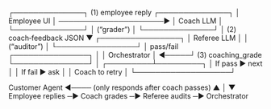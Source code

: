 ┌──────────────┐   (1) employee reply   ┌──────────────┐
│  Employee UI │ ─────────────────────► │  Coach LLM   │
└──────────────┘                        │ (“grader”)   │
                                        └──────────────┘
                                             │ (2) coach‑feedback JSON
                                             ▼
                                    ┌────────────────┐
                                    │  Referee LLM   │
                                    │ (“auditor”)    │
                                    └────────────────┘
                                        │ pass/fail
                ┌───────────────┐       │
                │ Orchestrator  │ ◄─────┘ (3) coaching_grade
                └───────────────┘
                      │
            ┌─────────┴─────────┐
            │  If pass ▶ next   │
            │  If fail ▶ ask    │
            │  Coach to retry   │
            └───────────────────┘


Customer Agent  ◀────  (only responds after coach passes)
      ▲
      │
      ▼
Employee replies  ─▶  Coach grades  ─▶  Referee audits  ─▶  Orchestrator
